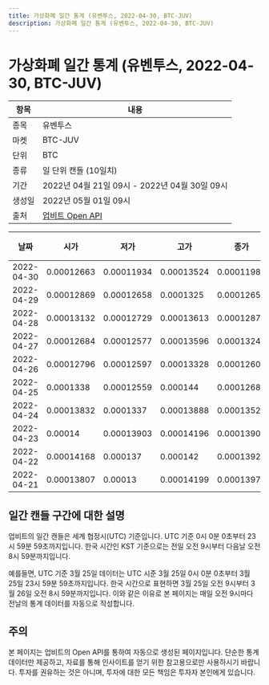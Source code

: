 ```yaml
---
title: 가상화폐 일간 통계 (유벤투스, 2022-04-30, BTC-JUV)
description: 가상화폐 일간 통계 (유벤투스, 2022-04-30, BTC-JUV)
---
```



가상화폐 일간 통계 (유벤투스, 2022-04-30, BTC-JUV)
===

|항목|내용|
|--|--|
|종목|유벤투스|
|마켓|BTC-JUV|
|단위|BTC|
|종류|일 단위 캔들 (10일치)|
|기간|2022년 04월 21일 09시 - 2022년 04월 30일 09시|
|생성일|2022년 05월 01일 09시|
|출처|[업비트 Open API](https://docs.upbit.com)|


|날짜|시가|저가|고가|종가|비고|
|--|--|--|--|--|--|
|2022-04-30|0.00012663|0.00011934|0.00013524|0.00011987|    |
|2022-04-29|0.00012869|0.00012658|0.0001325|0.00012658|    |
|2022-04-28|0.00013132|0.00012729|0.00013613|0.0001287|    |
|2022-04-27|0.00012684|0.00012577|0.00013596|0.00013244|    |
|2022-04-26|0.00012796|0.00012597|0.00013328|0.00012601|    |
|2022-04-25|0.0001338|0.00012559|0.000144|0.00012684|    |
|2022-04-24|0.00013832|0.0001337|0.00013888|0.00013524|    |
|2022-04-23|0.00014|0.00013903|0.00014196|0.00013903|    |
|2022-04-22|0.00014168|0.000137|0.000142|0.00013923|    |
|2022-04-21|0.00013807|0.00013|0.00014199|0.00013975|    |


일간 캔들 구간에 대한 설명
---


업비트의 일간 캔들은 세계 협정시(UTC) 기준입니다. 
UTC 기준 0시 0분 0초부터 23시 59분 59초까지입니다. 
한국 시간인 KST 기준으로는 전일 오전 9시부터 다음날 오전 8시 59분까지입니다. 


예를들면, UTC 기준 3월 25일 데이터는 UTC 시준 3월 25일 0시 0분 0초부터 3월 25일 23시 59분 59초까지입니다. 
한국 시간으로 표현하면 3월 25일 오전 9시부터 3월 26일 오전 8시 59분까지입니다. 
이와 같은 이유로 본 페이지는 매일 오전 9시마다 전날의 통계 데이터를 자동으로 작성합니다. 


주의
---


본 페이지는 업비트의 Open API를 통하여 자동으로 생성된 페이지입니다. 
단순한 통계 데이터만 제공하고, 자료를 통해 인사이트를 얻기 위한 참고용으로만 사용하시기 바랍니다. 
투자를 권유하는 것은 아니며, 투자에 대한 모든 책임은 투자자 본인에게 있습니다. 
